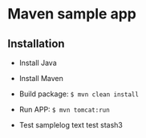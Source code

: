 # Maven sample app

## Installation

- Install Java
- Install Maven

- Build package: `$ mvn clean install`

- Run APP: `$ mvn tomcat:run`
  
- Test
samplelog text
test stash3
